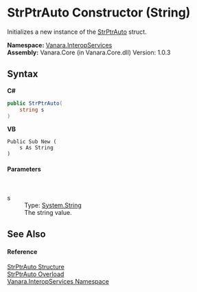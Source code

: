 # StrPtrAuto Constructor (String)
 

Initializes a new instance of the <a href="d1c625ba-88b0-bc01-fb99-e4c38b21098b">StrPtrAuto</a> struct.

**Namespace:**&nbsp;<a href="46913109-b3e0-3b59-6f7f-071f8aa90bf0">Vanara.InteropServices</a><br />**Assembly:**&nbsp;Vanara.Core (in Vanara.Core.dll) Version: 1.0.3

## Syntax

**C#**<br />
``` C#
public StrPtrAuto(
	string s
)
```

**VB**<br />
``` VB
Public Sub New ( 
	s As String
)
```


#### Parameters
&nbsp;<dl><dt>s</dt><dd>Type: <a href="http://msdn2.microsoft.com/en-us/library/s1wwdcbf" target="_blank">System.String</a><br />The string value.</dd></dl>

## See Also


#### Reference
<a href="d1c625ba-88b0-bc01-fb99-e4c38b21098b">StrPtrAuto Structure</a><br /><a href="38609512-f41a-fa46-ebf2-d282fec39319">StrPtrAuto Overload</a><br /><a href="46913109-b3e0-3b59-6f7f-071f8aa90bf0">Vanara.InteropServices Namespace</a><br />